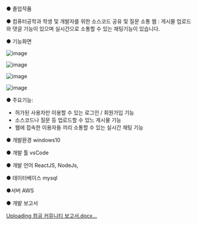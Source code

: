 ● 졸업작품

● 컴퓨터공학과 학생 및 개발자를 위한 소스코드 공유 및 질문 소통 웹 
: 게시물 업로드와 댓글 기능이 있으며 실시간으로 소통할 수 있는 채팅기능이 있습니다.

● 기능화면

![image](https://github.com/Hwije-Jung/com_community/assets/66118485/4e21914c-ed79-4d12-82da-114d992b59cb)

![image](https://github.com/Hwije-Jung/com_community/assets/66118485/79bd44c7-e0f8-4e60-9697-3e4c0511c40e)

![image](https://github.com/Hwije-Jung/com_community/assets/66118485/30a7cd9c-d54c-42f4-a0e1-bc5b55d09267)

![image](https://github.com/Hwije-Jung/com_community/assets/66118485/cc21ed7b-41be-44a8-9ac0-553c82e18b8f)


● 주요기능:

- 허가된 사용자만 이용할 수 있는 로그인 / 회원가입 기능
- 소스코드나 질문 등 업로드할 수 있느 게시물 기능
- 웹에 접속한 이용자들 끼리 소통할 수 있는 실시간 채팅 기능

● 개발환경
windows10

● 개발 툴 
vsCode

● 개발 언어
ReactJS, NodeJs, 

● 데이터베이스
mysql

●서버
AWS

● 개발 보고서

[Uploading 컴공 커뮤니티 보고서.docx…]()
